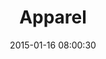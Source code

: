 ---
layout: post
title:  "Apparel"
number: "16"
date:   2015-01-16 08:00:30
large-image: "https://farm8.staticflickr.com/7579/16247954102_b9e35eb2f2_k.jpg"
---